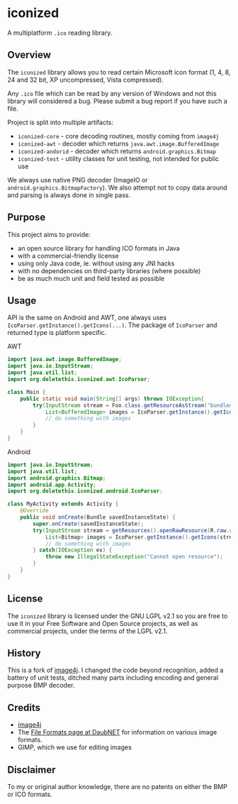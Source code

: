 # iconized

A multiplatform `.ico` reading library.

## Overview

The `iconized` library allows you to read certain Microsoft icon format (1, 4, 8, 24 and 32 bit, XP uncompressed, Vista compressed).

Any `.ico` file which can be read by any version of Windows and not this library will considered a bug. 
Please submit a bug report if you have such a file.

Project is split into multiple artifacts:
* `iconized-core` - core decoding routines, mostly coming from `image4j`
* `iconized-awt` - decoder which returns `java.awt.image.BufferedImage`
* `iconized-andorid` - decoder which returns `android.graphics.Bitmap`
* `iconized-test` - utility classes for unit testing, not intended for public use

We always use native PNG decoder (ImageIO or `android.graphics.BitmapFactory`). We also attempt not to
copy data around and parsing is always done in single pass. 


## Purpose

This project aims to provide:

* an open source library for handling ICO formats in Java
* with a commercial-friendly license
* using only Java code, ie. without using any JNI hacks
* with no dependencies on third-party libraries (where possible)
* be as much much unit and field tested as possible

## Usage

API is the same on Android and AWT, one always uses `IcoParser.getInstance().getIcons(...)`.
The package of `IcoParser` and returned type is platform specific.

AWT
```java
import java.awt.image.BufferedImage;
import java.io.InputStream;
import java.util.list;
import org.deletethis.iconized.awt.IcoParser;

class Main {
    public static void main(String[] args) throws IOException{
        try(InputStream stream = Foo.class.getResourceAsStream("bundled_icon.ico")) {
            List<BufferedImage> images = IcoParser.getInstance().getIcons(stream);
            // do something with images
        }
    }    
}

```

Android
```java
import java.io.InputStream;
import java.util.list;
import android.graphics.Bitmap;
import android.app.Activity;
import org.deletethis.iconized.android.IcoParser;

class MyActivity extends Activity {
    @Override
    public void onCreate(Bundle savedInstanceState) {
        super.onCreate(savedInstanceState);
        try(InputStream stream = getResources().openRawResource(R.raw.resource_id)) {
            List<Bitmap> images = IcoParser.getInstance().getIcons(stream);
            // do something with images
        } catch(IOException ex) {
            throw new IllegalStateException("Cannot open resource");
        }
    }
} 
```


## License

The `iconized` library is licensed under the GNU LGPL v2.1 so you are free to use it in your Free Software and Open Source projects, as well as commercial projects, under the terms of the LGPL v2.1.

## History

This is a fork of [image4j](https://github.com/imcdonagh/image4j). I changed the code beyond recognition, added a battery 
of unit tests, ditched many parts including encoding and general purpose BMP decoder. 


## Credits

* [image4j](https://github.com/imcdonagh/image4j)
* The [File Formats page at DaubNET](https://www.daubnet.com/en/file-formats) for information on various image formats.
* GIMP, which we use for editing images

## Disclaimer

To my or original author knowledge, there are no patents on either the BMP or ICO formats.
